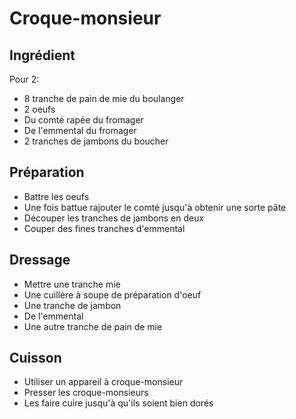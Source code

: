 # Croque-monsieur

## Ingrédient
Pour 2:
* 8 tranche de pain de mie du boulanger
* 2 oeufs
* Du comté rapée du fromager
* De l'emmental du fromager
* 2 tranches de jambons du boucher

## Préparation
* Battre les oeufs
* Une fois battue rajouter le comté jusqu'à obtenir une sorte pâte
* Découper les tranches de jambons en deux
* Couper des fines tranches d'emmental

## Dressage
* Mettre une tranche mie
* Une cuillère à soupe de préparation d'oeuf
* Une tranche de jambon
* De l'emmental
* Une autre tranche de pain de mie

## Cuisson 
* Utiliser un appareil à croque-monsieur
* Presser les croque-monsieurs
* Les faire cuire jusqu'à qu'ils soient bien dorés 